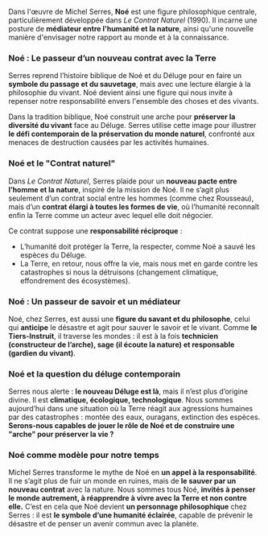 Dans l'œuvre de Michel Serres, **Noé** est une figure philosophique centrale, particulièrement développée dans _Le Contrat Naturel_ (1990). Il incarne une posture de **médiateur entre l'humanité et la nature**, ainsi qu'une nouvelle manière d'envisager notre rapport au monde et à la connaissance.
### **Noé : Le passeur d’un nouveau contrat avec la Terre**

Serres reprend l’histoire biblique de Noé et du Déluge pour en faire un **symbole du passage et du sauvetage**, mais avec une lecture élargie à la philosophie du vivant. Noé devient ainsi une figure qui nous invite à repenser notre responsabilité envers l'ensemble des choses et des vivants. 

Dans la tradition biblique, Noé construit une arche pour **préserver la diversité du vivant** face au Déluge. Serres utilise cette image pour illustrer **le défi contemporain de la préservation du monde naturel**, confronté aux menaces de destruction causées par les activités humaines.
### **Noé et le "Contrat naturel"**

Dans _Le Contrat Naturel_, Serres plaide pour un **nouveau pacte entre l’homme et la nature**, inspiré de la mission de Noé. Il ne s’agit plus seulement d’un contrat social entre les hommes (comme chez Rousseau), mais d’un **contrat élargi à toutes les formes de vie**, où l’humanité reconnaît enfin la Terre comme un acteur avec lequel elle doit négocier.

Ce contrat suppose une **responsabilité réciproque** :
- L’humanité doit protéger la Terre, la respecter, comme Noé a sauvé les espèces du Déluge.
- La Terre, en retour, nous offre la vie, mais nous met en garde contre les catastrophes si nous la détruisons (changement climatique, effondrement des écosystèmes).
### **Noé : Un passeur de savoir et un médiateur**

Noé, chez Serres, est aussi une **figure du savant et du philosophe**, celui qui **anticipe** le désastre et agit pour sauver le savoir et le vivant. Comme **le Tiers-Instruit**, il traverse les mondes : il est à la fois **technicien (constructeur de l’arche), sage (il écoute la nature) et responsable (gardien du vivant)**.
### **Noé et la question du déluge contemporain**
Serres nous alerte : **le nouveau Déluge est là**, mais il n’est plus d’origine divine. Il est **climatique, écologique, technologique**. Nous sommes aujourd’hui dans une situation où la Terre réagit aux agressions humaines par des catastrophes : montée des eaux, ouragans, extinction des espèces. **Serons-nous capables de jouer le rôle de Noé et de construire une "arche" pour préserver la vie ?**
### **Noé comme modèle pour notre temps**

Michel Serres transforme le mythe de Noé en **un appel à la responsabilité**. Il ne s’agit plus de fuir un monde en ruines, mais de **le sauver par un nouveau contrat** avec la nature. Nous sommes tous Noé, **invités à penser le monde autrement, à réapprendre à vivre avec la Terre et non contre elle.** C’est en cela que Noé devient **un personnage philosophique** chez Serres : il est **le symbole d’une humanité éclairée**, capable de prévenir le désastre et de penser un avenir commun avec la planète.